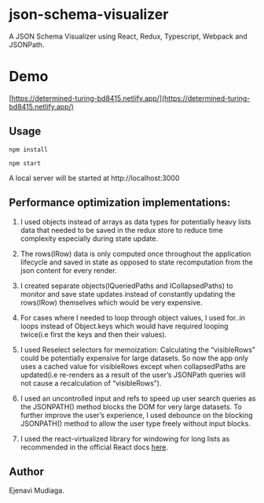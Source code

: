 # json-schema-visualizer
A JSON Schema Visualizer using React, Redux, Typescript, Webpack and JSONPath.

# Demo
[https://determined-turing-bd8415.netlify.app/](https://determined-turing-bd8415.netlify.app/)

## Usage

```
npm install
```

```
npm start
```

A local server will be started at http://localhost:3000

## Performance optimization implementations:


1. I used objects instead of arrays as data types for potentially heavy lists data that needed to be saved in the redux store to reduce time complexity especially during state update.

2. The rows(IRow) data is only computed once throughout the application lifecycle and saved in state as opposed to state recomputation from the json content for every render.

3. I created separate objects(IQueriedPaths and ICollapsedPaths) to monitor and save state updates instead of constantly updating the rows(IRow) themselves which would be very expensive.

4. For cases where I needed to loop through object values, I used for..in loops instead of Object.keys which would have required looping twice(i.e first the keys and then their values).

5. I used Reselect selectors for memoization: Calculating the “visibleRows” could be potentially expensive for large datasets. So now the app only uses a cached value for visibleRows except when collapsedPaths are updated(i.e re-renders as a result of the user’s JSONPath queries will not cause a recalculation of “visibleRows”).

6. I used an uncontrolled input and refs to speed up user search queries as the JSONPATH() method blocks the DOM for very large datasets.
To further improve the user’s experience, I used debounce on the blocking JSONPATH() method to allow the user type freely without input blocks.

7. I used the react-virtualized library for windowing for long lists as recommended in the official React docs [here](https://reactjs.org/docs/optimizing-performance.html#virtualize-long-lists).

## Author
Ejenavi Mudiaga.
